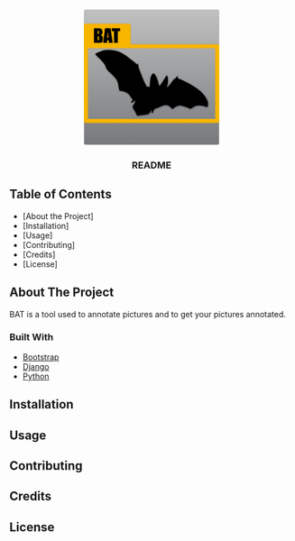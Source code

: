 

<!-- PROJECT LOGO -->
<br />
<p align="center">
    <img src="images/logo.png" alt="Logo" width="240" height="240">
  </a>

  <h3 align="center">README</h3>
</p>



<!-- TABLE OF CONTENTS -->
## Table of Contents

* [About the Project]
* [Installation]
* [Usage]
* [Contributing]
* [Credits]
* [License]



<!-- ABOUT THE PROJECT -->
## About The Project
BAT is a tool used to annotate pictures and to get your pictures annotated.


### Built With

* [Bootstrap](https://getbootstrap.com)
* [Django](https://www.djangoproject.com/)
* [Python](https://www.python.org/)


<!-- Installation -->
## Installation

<!-- Usage -->
## Usage

<!-- Contributing -->
## Contributing

<!-- Credits -->
## Credits

<!-- License -->
## License